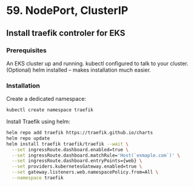 # 59. NodePort, ClusterIP

## Install traefik controler for EKS

### Prerequisites

An EKS cluster up and running.
kubectl configured to talk to your cluster.
(Optional) helm installed – makes installation much easier.

### Installation 
Create a dedicated namespace:
```bash
kubectl create namespace traefik
```
Install Traefik using helm:
```bash
helm repo add traefik https://traefik.github.io/charts
helm repo update
helm install traefik traefik/traefik --wait \
  --set ingressRoute.dashboard.enabled=true \
  --set ingressRoute.dashboard.matchRule='Host(`exmaple.com`)' \
  --set ingressRoute.dashboard.entryPoints={web} \
  --set providers.kubernetesGateway.enabled=true \
  --set gateway.listeners.web.namespacePolicy.from=All \
  --namespace traefik
```